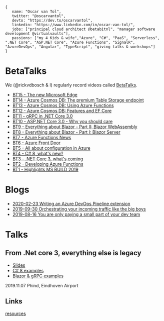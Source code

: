 ```
{
   name: "Oscar van Tol",
   twitter: "@oscarvantol",
   devto: "https://dev.to/oscarvantol",
   linkedin: "https://www.linkedin.com/in/oscar-van-tol/",
   jobs: ["principal cloud architect @betabitnl", "manager software development @virtualvaults"],
   passions: ["my 4 Kids & wife","Azure", "C#", "PaaS", "Serverless", ".NET Core", "ASP.NET Core", "Azure Functions", "SignalR", "AzureDevOps", "Angular", "TypeScript", "giving talks & workshops"]
}
```


# BetaTalks
We (@rickvdbosch & I) regularly record videos called [BetaTalks](https://www.youtube.com/playlist?list=PLCLCtgDNNiJR_LDx6RT8X50VrKAH3_49B).
* [BT15 - The new Microsoft Edge](https://www.youtube.com/watch?v=Ak4gilwGBCY)
* [BT14 - Azure Cosmos DB: The premium Table Storage endpoint](https://www.youtube.com/watch?v=_S83vDsbwKk)
* [BT13 - Azure Cosmos DB: Using Azure Functions](https://www.youtube.com/watch?v=yxZZ0vzHLhc)
* [BT12 - Azure Cosmos DB: Features and EF Core](https://www.youtube.com/watch?v=dAihkurRTDY)
* [BT11 - gRPC in .NET Core 3.0](https://www.youtube.com/watch?v=CC7LrklA0Nk)
* [BT10 - ASP.NET Core 3.0 - Why you should care](https://www.youtube.com/watch?v=egQfCWogPho)
* [BT9 - Everything about Blazor - Part II: Blazor WebAssembly](https://www.youtube.com/watch?v=Lh2Qb1oXQ1U)
* [BT8 - Everything about Blazor - Part I: Blazor Server](https://www.youtube.com/watch?v=eBxDQ45q_ak)
* [BT7 - Azure Functions News](https://www.youtube.com/watch?v=OWbuWLBJNk4)
* [BT6 - Azure Front Door](https://www.youtube.com/watch?v=dE002Gntj6Y)
* [BT5 - All about configuration in Azure](https://www.youtube.com/watch?v=MGncVTcgOpw)
* [BT4 - C# 8, what's new?](https://www.youtube.com/watch?v=Ib1OSKzevV8)
* [BT3 - .NET Core 3, what's coming](https://www.youtube.com/watch?v=aA-Rl6JlsEM) 
* [BT2 - Developing Azure Functions](https://www.youtube.com/watch?v=Q3cS7955Fwg)
* [BT1 - Highlights MS BUILD 2019](https://www.youtube.com/watch?v=PtLLxiPFi0Q)

# Blogs
- [2020-02-23 Writing an Azure DevOps Pipeline extension](blog-azure-piplines.md)
- [2019-09-30 Orchestrating your incoming traffic like the big boys](blog-azure-front-door-service)
- [2019-08-16 You are only paying a small part of your dev team](blog-payback-time)

# Talks

## From .Net core 3, everything else is legacy
- [Slides](https://www.slideshare.net/rickvdbosch/from-net-core-3-all-the-rest-will-be-legacy)
- [C# 8 examples](https://github.com/oscarvantol/backtotheframework)
- [Blazor & gRPC examples](https://github.com/rickvdbosch/netcore3-examples)

2019.11.07 Phind, Eindhoven Airport


## Links
[resources](resources)
